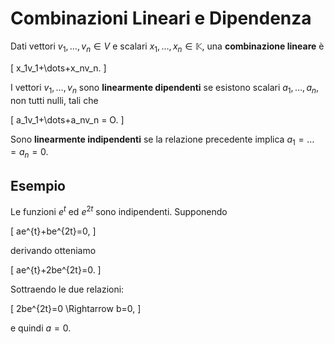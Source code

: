 # Combinazioni Lineari e Dipendenza

Dati vettori $v_1,\dots,v_n\in V$ e scalari $x_1,\dots,x_n\in\mathbb{K}$,
una **combinazione lineare** è

\[
x_1v_1+\dots+x_nv_n.
\]

I vettori $v_1,\dots,v_n$ sono **linearmente dipendenti** se esistono scalari
$a_1,\dots,a_n$, non tutti nulli, tali che

\[
a_1v_1+\dots+a_nv_n = O.
\]

Sono **linearmente indipendenti** se la relazione precedente implica
$a_1=\dots=a_n=0$.

## Esempio

Le funzioni $e^t$ ed $e^{2t}$ sono indipendenti. Supponendo

\[
ae^{t}+be^{2t}=0,
\]

derivando otteniamo

\[
ae^{t}+2be^{2t}=0.
\]

Sottraendo le due relazioni:

\[
2be^{2t}=0 \Rightarrow b=0,
\]

e quindi $a=0$.
